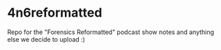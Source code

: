 # 4n6reformatted
Repo for the "Forensics Reformatted" podcast show notes and anything else we decide to upload :)
